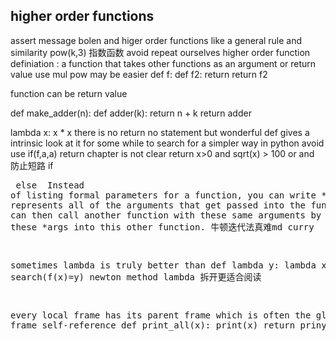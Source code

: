 ## higher order functions
assert message bolen
and
higer order functions like a general rule and similarity
pow(k,3)   指数函数 
avoid repeat ourselves
higher order function definiation : a function that takes other functions as an argument or return value
use mul pow may be easier
def f:
    def f2:
        return 
    return f2

function can be return value

def make_adder(n):
    def adder(k):
        return n + k
    return adder

lambda x: x * x
there is no return no statement  but wonderful
def gives a intrinsic
look at it for some while to search for a simpler way
in python avoid use if(f,a,a) 
return chapter is not clear
return x>0 and sqrt(x) > 100  or and 防止短路
<cons> if <pre> else <alt>
Instead of listing formal parameters for a function, you can write *args, which represents all of the arguments that get passed into the function. We can then call another function with these same arguments by passing these *args into this other function. 
牛顿迭代法真难md
curry

sometimes lambda is truly better than def
lambda y: lambda x: search(f(x)=y)
newton method
lambda 拆开更适合阅读

every local frame has its parent frame which is often the global frame
self-reference
def print_all(x):
    print(x)
    return priny_all